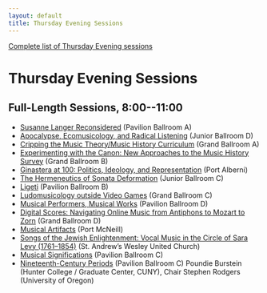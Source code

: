 ```yaml
---
layout: default
title: Thursday Evening Sessions
---
```


[Complete list of Thursday Evening sessions](complete.html)

# Thursday Evening Sessions

## Full-Length Sessions, 8:00--11:00

- [Susanne Langer Reconsidered](susanne-langer-reconsidered.html) <span class="room">(Pavilion Ballroom A)</span>
- [Apocalypse, Ecomusicology, and Radical Listening](apocalypse-ecomusicology-and-radical-listening.html) <span class="room">(Junior Ballroom D)</span>
- [Cripping the Music Theory/Music History Curriculum](cripping-the-music-theorymusic-history-curriculum.html) <span class="room">(Grand Ballroom A)</span>
- [Experimenting with the Canon: New Approaches to the Music History Survey](experimenting-with-the-canon.html) <span class="room">(Grand Ballroom B)</span>
- [Ginastera at 100: Politics, Ideology, and Representation](ginastera-at-.html) <span class="room">(Port Alberni)</span>
- [The Hermeneutics of Sonata Deformation](the-hermeneutics-of-sonata-deformation.html) <span class="room">(Junior Ballroom C)</span>
- [Ligeti](ligeti.html) <span class="room">(Pavilion Ballroom B)</span>
- [Ludomusicology outside Video Games](ludomusicology-outside-video-games.html) <span class="room">(Grand Ballroom C)</span>
- [Musical Performers, Musical Works](musical-performers-musical-works.html) <span class="room">(Pavilion Ballroom D)</span>
- [Digital Scores: Navigating Online Music from Antiphons to Mozart to Zorn](digital-scores.html) <span class="room">(Grand Ballroom D)</span>
- [Musical Artifacts](musical-artifacts.html) <span class="room">(Port McNeill)</span>
- [Songs of the Jewish Enlightenment: Vocal Music in the Circle of Sara Levy (1761–1854)](songs-of-the-jewish-enlightenment.html) <span class="room">(St. Andrew’s Wesley United Church)</span>
- [Musical Significations](musical-significations.html) <span class="room">(Pavilion Ballroom C)</span>
- [Nineteenth-Century Periods](nineteenth-century-periods.html) <span class="room">(Pavilion Ballroom C) Poundie Burstein (Hunter College / Graduate Center, CUNY), Chair Stephen Rodgers (University of Oregon)</span>
